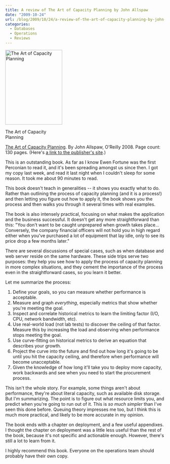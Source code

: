 ```yaml
---
title: A review of The Art of Capacity Planning by John Allspaw
date: "2009-10-24"
url: /blog/2009/10/24/a-review-of-the-art-of-capacity-planning-by-john-allspaw/
categories:
  - Databases
  - Operations
  - Reviews
---
```

<div id="attachment_1376" class="wp-caption alignleft" style="width: 190px">
  <a href="http://www.amazon.com/Art-Capacity-Planning-Scaling-Resources/dp/0596518579/?tag=xaprb-20"><img src="/media/2009/10/Art-Capacity-Planning.gif" alt="The Art of Capacity Planning" title="The Art of Capacity Planning" width="180" height="236" class="size-full wp-image-1376" /></a><p class="wp-caption-text">
    The Art of Capacity Planning
  </p>
</div>

[The Art of Capacity Planning][1]. By John Allspaw, O'Reilly 2008. Page count: 130 pages. (Here's [a link to the publisher's site][2].)

This is an outstanding book. As far as I know Ewen Fortune was the first Perconian to read it, and it's been spreading amongst us since then. I got my copy last week, and read it last night when I couldn't sleep for some reason. It took me about 90 minutes to read.

This book doesn't teach in generalities -- it shows you exactly what to do. Rather than outlining the process of capacity planning (and it is a process!) and then letting you figure out how to apply it, the book shows you the process and then walks you through it several times with real examples.

The book is also intensely practical, focusing on what makes the application and the business successful. It doesn't get any more straightforward than this: "You don't want to be caught unprepared when growth takes place&#8230; Conversely, the company financial officers will not hold you in high regard either when you've purchased a lot of equipment that lay idle, only to see its price drop a few months later."

There are several discussions of special cases, such as when database and web server reside on the same hardware. These side trips serve two purposes: they help you see how to apply the process of capacity planning in more complex situations, and they cement the importance of the process even in the straightforward cases, so you learn it better.

Let me summarize the process:

1.  Define your goals, so you can measure whether performance is acceptable.
2.  Measure and graph *everything*, especially metrics that show whether you're meeting the goal.
3.  Inspect and correlate historical metrics to learn the limiting factor (I/O, CPU, network bandwidth, etc).
4.  Use real-world load (not lab tests) to discover the ceiling of that factor. Measure this by increasing the load and observing when performance stops meeting the goal.
5.  Use curve-fitting on historical metrics to derive an equation that describes your growth.
6.  Project the curve into the future and find out how long it's going to be until you hit the capacity ceiling, and therefore when performance will become unacceptable.
7.  Given the knowledge of how long it'll take you to deploy more capacity, work backwards and see when you need to start the procurement process.

This isn't the whole story. For example, some things aren't about performance, they're about literal capacity, such as available disk storage. But I'm summarizing. The point is to figure out what resource limits you, and predict when you're going to run out of it. This is *so much simpler* than I've seen this done before. Queuing theory impresses me too, but I think this is much more practical, and likely to be more accurate in my opinion.

The book ends with a chapter on deployment, and a few useful appendixes. I thought the chapter on deployment was a little less useful than the rest of the book, because it's not specific and actionable enough. However, there's still a lot to learn from it.

I highly recommend this book. Everyone on the operations team should probably have their own copy.

 [1]: http://www.amazon.com/Art-Capacity-Planning-Scaling-Resources/dp/0596518579/?tag=xaprb-20
 [2]: http://oreilly.com/catalog/9780596518585
